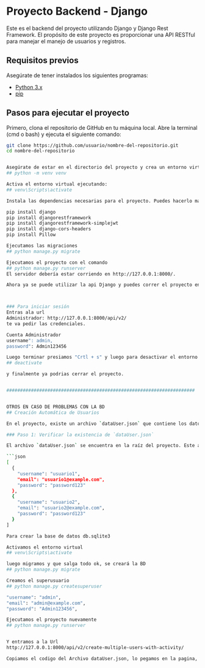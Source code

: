 # Proyecto Backend - Django

Este es el backend del proyecto utilizando Django y Django Rest Framework. El propósito de este proyecto es proporcionar una API RESTful para manejar el manejo de usuarios y registros.

## Requisitos previos

Asegúrate de tener instalados los siguientes programas:

- [Python 3.x](https://www.python.org/downloads/)
- [pip](https://pip.pypa.io/en/stable/)

## Pasos para ejecutar el proyecto

Primero, clona el repositorio de GitHub en tu máquina local. Abre la terminal (cmd o bash) y ejecuta el siguiente comando:

```bash
git clone https://github.com/usuario/nombre-del-repositorio.git
cd nombre-del-repositorio


Asegúrate de estar en el directorio del proyecto y crea un entorno virtual. Ejecuta el siguiente comando en la terminal:
## python -m venv venv

Activa el entorno virtual ejecutando:
## venv\Scripts\activate

Instala las dependencias necesarias para el proyecto. Puedes hacerlo manualmente con los siguientes comandos:

pip install django
pip install djangorestframework
pip install djangorestframework-simplejwt
pip install django-cors-headers
pip install Pillow

Ejecutamos las migraciones
## python manage.py migrate

Ejecutamos el proyecto con el comando
## python manage.py runserver
El servidor debería estar corriendo en http://127.0.0.1:8000/.

Ahora ya se puede utilizar la api Django y puedes correr el proyecto en el Front end.



### Para iniciar sesión
Entras ala url
Administrador: http://127.0.0.1:8000/api/v2/
te va pedir las credenciales.

Cuenta Administrador
username": admin,
password": Admin123456

Luego terminar presiamos "Crtl + s" y luego para desactivar el entorno virtual colocamos el comando
## deactivate

y finalmente ya podrias cerrar el proyecto.


#####################################################################


OTROS EN CASO DE PROBLEMAS CON LA BD
## Creación Automática de Usuarios

En el proyecto, existe un archivo `dataUser.json` que contiene los datos de los usuarios que deben ser creados en el sistema. Si este archivo no existe o se borra accidentalmente, puedes volver a generar los usuarios mediante un endpoint de la API.

### Paso 1: Verificar la existencia de `dataUser.json`

El archivo `dataUser.json` se encuentra en la raíz del proyecto. Este archivo debe contener un array de objetos con la información de los usuarios, por ejemplo:

```json
[
  {
    "username": "usuario1",
    "email": "usuario1@example.com",
    "password": "password123"
  },
  {
    "username": "usuario2",
    "email": "usuario2@example.com",
    "password": "password123"
  }
]

Para crear la base de datos db.sqlite3

Activamos el entorno virtual
## venv\Scripts\activate

luego migramos y que salga todo ok, se creará la BD
## python manage.py migrate

Creamos el superusuario
## python manage.py createsuperuser

"username": "admin",
"email": "admin@example.com",
"password": "Admin123456",

Ejecutamos el proyecto nuevamente
## python manage.py runserver


Y entramos a la Url
http://127.0.0.1:8000/api/v2/create-multiple-users-with-activity/

Copiamos el codigo del Archivo dataUser.json, lo pegamos en la pagina, le damos al boton "Post" y verificamos que se hayan creado exitosamente los usuarios.


